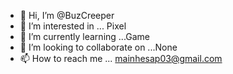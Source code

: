 - 👋 Hi, I’m @BuzCreeper
- 👀 I’m interested in ... Pixel
- 🌱 I’m currently learning ...Game
- 💞️ I’m looking to collaborate on ...None
- 📫 How to reach me ... mainhesap03@gmail.com

<!---
BuzCreeper/BuzCreeper is a ✨ special ✨ repository because its `README.md` (this file) appears on your GitHub profile.
You can click the Preview link to take a look at your changes.
--->
